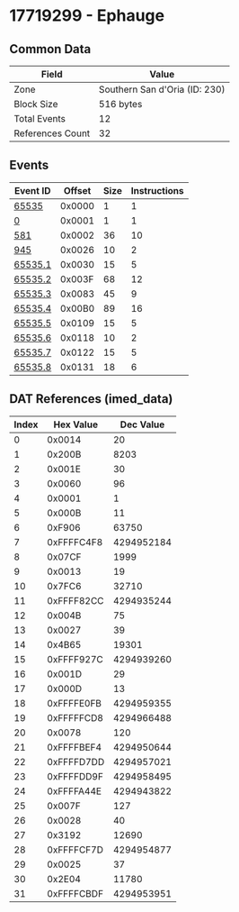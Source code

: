 # 17719299 - Ephauge

## Common Data

| Field            | Value                         |
|------------------|-------------------------------|
| Zone             | Southern San d'Oria (ID: 230) |
| Block Size       | 516 bytes                     |
| Total Events     | 12                            |
| References Count | 32                            |

## Events

| Event ID                | Offset   |   Size |   Instructions |
|-------------------------|----------|--------|----------------|
| [65535](./65535.md)     | 0x0000   |      1 |              1 |
| [0](./0.md)             | 0x0001   |      1 |              1 |
| [581](./581.md)         | 0x0002   |     36 |             10 |
| [945](./945.md)         | 0x0026   |     10 |              2 |
| [65535.1](./65535.1.md) | 0x0030   |     15 |              5 |
| [65535.2](./65535.2.md) | 0x003F   |     68 |             12 |
| [65535.3](./65535.3.md) | 0x0083   |     45 |              9 |
| [65535.4](./65535.4.md) | 0x00B0   |     89 |             16 |
| [65535.5](./65535.5.md) | 0x0109   |     15 |              5 |
| [65535.6](./65535.6.md) | 0x0118   |     10 |              2 |
| [65535.7](./65535.7.md) | 0x0122   |     15 |              5 |
| [65535.8](./65535.8.md) | 0x0131   |     18 |              6 |

## DAT References (imed_data)

|   Index | Hex Value   |   Dec Value |
|---------|-------------|-------------|
|       0 | 0x0014      |          20 |
|       1 | 0x200B      |        8203 |
|       2 | 0x001E      |          30 |
|       3 | 0x0060      |          96 |
|       4 | 0x0001      |           1 |
|       5 | 0x000B      |          11 |
|       6 | 0xF906      |       63750 |
|       7 | 0xFFFFC4F8  |  4294952184 |
|       8 | 0x07CF      |        1999 |
|       9 | 0x0013      |          19 |
|      10 | 0x7FC6      |       32710 |
|      11 | 0xFFFF82CC  |  4294935244 |
|      12 | 0x004B      |          75 |
|      13 | 0x0027      |          39 |
|      14 | 0x4B65      |       19301 |
|      15 | 0xFFFF927C  |  4294939260 |
|      16 | 0x001D      |          29 |
|      17 | 0x000D      |          13 |
|      18 | 0xFFFFE0FB  |  4294959355 |
|      19 | 0xFFFFFCD8  |  4294966488 |
|      20 | 0x0078      |         120 |
|      21 | 0xFFFFBEF4  |  4294950644 |
|      22 | 0xFFFFD7DD  |  4294957021 |
|      23 | 0xFFFFDD9F  |  4294958495 |
|      24 | 0xFFFFA44E  |  4294943822 |
|      25 | 0x007F      |         127 |
|      26 | 0x0028      |          40 |
|      27 | 0x3192      |       12690 |
|      28 | 0xFFFFCF7D  |  4294954877 |
|      29 | 0x0025      |          37 |
|      30 | 0x2E04      |       11780 |
|      31 | 0xFFFFCBDF  |  4294953951 |
